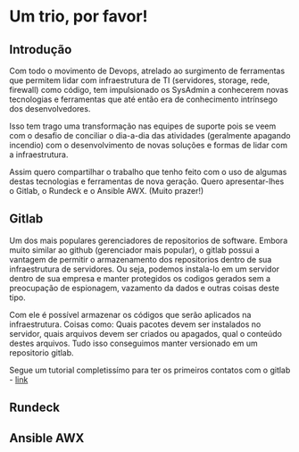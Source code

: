 # Um trio, por favor!

## Introdução
Com todo o movimento de Devops, atrelado ao surgimento de ferramentas que permitem lidar com infraestrutura de TI (servidores, storage, rede, firewall) como código, tem impulsionado os SysAdmin a conhecerem novas tecnologias e ferramentas que até então era de conhecimento intrínsego dos desenvolvedores.

Isso tem trago uma transformação nas equipes de suporte pois se veem com o desafio de conciliar o dia-a-dia das atividades (geralmente apagando incendio) com o desenvolvimento de novas soluções e formas de lidar com a infraestrutura.

Assim quero compartilhar o trabalho que tenho feito com o uso de algumas destas tecnologias e ferramentas de nova geração. Quero apresentar-lhes o Gitlab, o Rundeck e o Ansible AWX. (Muito prazer!)

## Gitlab
Um dos mais populares gerenciadores de repositorios de software. Embora muito similar ao github (gerenciador mais popular), o gitlab possui a vantagem de permitir o armazenamento dos repositorios dentro de sua infraestrutura de servidores. Ou seja, podemos instala-lo em um servidor dentro de sua empresa e manter protegidos os codigos gerados sem a preocupação de espionagem, vazamento da dados e outras coisas deste tipo.

Com ele é possível armazenar os códigos que serão aplicados na infraestrutura. Coisas como: Quais pacotes devem ser instalados no servidor, quais arquivos devem ser criados ou apagados, qual o conteúdo destes arquivos. Tudo isso conseguimos manter versionado em um repositorio gitlab.

Segue um tutorial completissímo para ter os primeiros contatos com o gitlab - [link](http://devopslab.com.br/instalacao-do-gitlab-e-comandos-do-git/)

## Rundeck

## Ansible AWX
